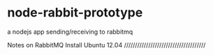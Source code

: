 node-rabbit-prototype
=====================

a nodejs app sending/receiving to rabbitmq

Notes on RabbitMQ Install Ubuntu 12.04
/////////////////////////////////////

